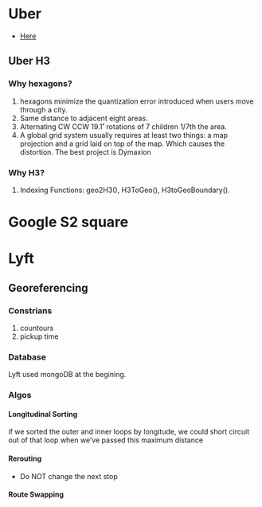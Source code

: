 # Uber

- [Here](https://eng.uber.com/h3/)

## Uber H3

### Why hexagons?

1. hexagons minimize the quantization error introduced when users move through a city. 
2.  Same distance to adjacent eight areas.
3. Alternating CW CCW 19.1˚ rotations of 7 children 1/7th the area.
4. A global grid system usually requires at least two things: a map projection and a grid laid on top of the map. Which causes the distortion. The best project is Dymaxion


### Why H3?

1.  Indexing Functions: geo2H3(), H3ToGeo(), H3toGeoBoundary().




# Google S2 square


# Lyft

## Georeferencing
### Constrians
1. countours
2. pickup time

### Database

Lyft used mongoDB at the begining.


### Algos
#### Longitudinal Sorting

if we sorted the outer and inner loops by longitude, we could short circuit out of that loop when we’ve passed this maximum distance

#### Rerouting

- Do NOT change the next stop

#### Route Swapping
